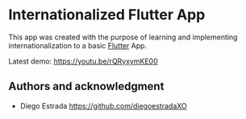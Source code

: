 # Internationalized Flutter App
This app was created with the purpose of learning and implementing internationalization to a basic [Flutter](https://flutter.dev/) App. 

Latest demo: https://youtu.be/rQRyxymKE00

## Authors and acknowledgment
- Diego Estrada https://github.com/diegoestradaXO
